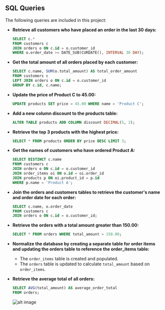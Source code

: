 ## SQL Queries

The following queries are included in this project:

* **Retrieve all customers who have placed an order in the last 30 days:**

    ```sql
    SELECT c.*
    FROM customers c
    JOIN orders o ON c.id = o.customer_id
    WHERE o.order_date >= DATE_SUB(CURDATE(), INTERVAL 30 DAY);
    ```

* **Get the total amount of all orders placed by each customer:**

    ```sql
    SELECT c.name, SUM(o.total_amount) AS total_order_amount
    FROM customers c
    LEFT JOIN orders o ON c.id = o.customer_id
    GROUP BY c.id, c.name;
    ```

* **Update the price of Product C to 45.00:**

    ```sql
    UPDATE products SET price = 45.00 WHERE name = 'Product C';
    ```

* **Add a new column discount to the products table:**

    ```sql
    ALTER TABLE products ADD COLUMN discount DECIMAL(5, 2);
    ```

* **Retrieve the top 3 products with the highest price:**

    ```sql
    SELECT * FROM products ORDER BY price DESC LIMIT 3;
    ```

* **Get the names of customers who have ordered Product A:**

    ```sql
    SELECT DISTINCT c.name
    FROM customers c
    JOIN orders o ON c.id = o.customer_id
    JOIN order_items oi ON o.id = oi.order_id
    JOIN products p ON oi.product_id = p.id
    WHERE p.name = 'Product A';
    ```

* **Join the orders and customers tables to retrieve the customer's name and order date for each order:**

    ```sql
    SELECT c.name, o.order_date
    FROM customers c
    JOIN orders o ON c.id = o.customer_id;
    ```

* **Retrieve the orders with a total amount greater than 150.00:**

    ```sql
    SELECT * FROM orders WHERE total_amount > 150.00;
    ```

* **Normalize the database by creating a separate table for order items and updating the orders table to reference the order_items table:**
    * The `order_items` table is created and populated.
    * The `orders` table is updated to calculate `total_amount` based on `order_items`.

* **Retrieve the average total of all orders:**

    ```sql
    SELECT AVG(total_amount) AS average_order_total
    FROM orders;
    ```
    ![alt image]()
